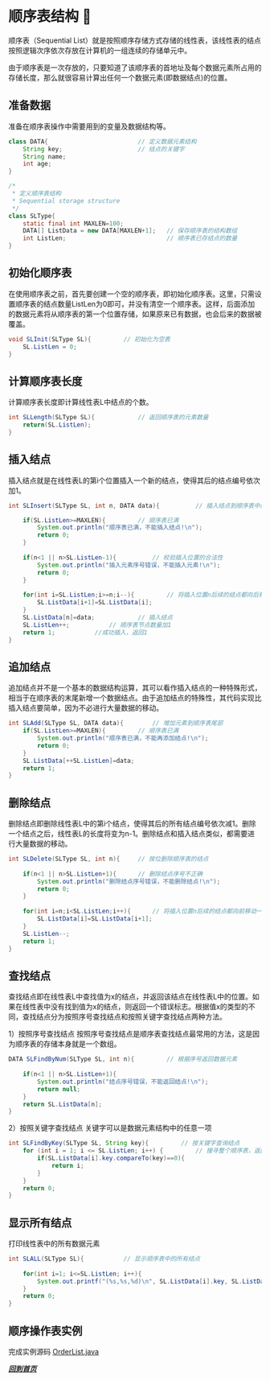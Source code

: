 # <a id="top"></a>顺序表结构 :green_apple:
顺序表（Sequential List）就是按照顺序存储方式存储的线性表，该线性表的结点按照逻辑次序依次存放在计算机的一组连续的存储单元中。

由于顺序表是一次存放的，只要知道了该顺序表的首地址及每个数据元素所占用的存储长度，那么就很容易计算出任何一个数据元素(即数据结点)的位置。

## 准备数据
准备在顺序表操作中需要用到的变量及数据结构等。
```java
class DATA{							// 定义数据元素结构
	String key;						// 结点的关键字
	String name;
	int age;
}

/*
 * 定义顺序表结构	
 * Sequential storage structure
 */
class SLType{
	static final int MAXLEN=100;
	DATA[] ListData = new DATA[MAXLEN+1];	// 保存顺序表的结构数组
	int ListLen;							// 顺序表已存结点的数量
}
```
## 初始化顺序表
在使用顺序表之前，首先要创建一个空的顺序表，即初始化顺序表。这里，只需设置顺序表的结点数量ListLen为0即可，并没有清空一个顺序表。这样，后面添加的数据元素将从顺序表的第一个位置存储，如果原来已有数据，也会后来的数据被覆盖。
```java
void SLInit(SLType SL){			// 初始化为空表
	SL.ListLen = 0;
}
```
## 计算顺序表长度
计算顺序表长度即计算线性表L中结点的个数。
```java
int SLLength(SLType SL){			// 返回顺序表的元素数量 
	return(SL.ListLen);
}
```
## 插入结点
插入结点就是在线性表L的第i个位置插入一个新的结点，使得其后的结点编号依次加1。
```java
int SLInsert(SLType SL, int n, DATA data){			// 插入结点到顺序表中间的位置

	if(SL.ListLen>=MAXLEN){			// 顺序表已满
		System.out.println("顺序表已满，不能插入结点!\n");
		return 0;
	}
	
	if(n<1 || n>SL.ListLen-1){			// 校验插入位置的合法性
		System.out.println("插入元素序号错误，不能插入元素!\n");
		return 0;
	}
	
	for(int i=SL.ListLen;i>=n;i--){			// 将插入位置n后续的结点都向后移动一位
		SL.ListData[i+1]=SL.ListData[i];
	}
	SL.ListData[n]=data;			// 插入结点
	SL.ListLen++;			// 顺序表节点数量加1
	return 1;			//成功插入，返回1
}		
```
## 追加结点
追加结点并不是一个基本的数据结构运算，其可以看作插入结点的一种特殊形式，相当于在顺序表的末尾新增一个数据结点。由于追加结点的特殊性，其代码实现比插入结点要简单，因为不必进行大量数据的移动。
```java
int SLAdd(SLType SL, DATA data){		// 增加元素到顺序表尾部
	if(SL.ListLen>=MAXLEN){			// 顺序表已满
		System.out.println("顺序表已满，不能再添加结点!\n");
		return 0;
	}
	SL.ListData[++SL.ListLen]=data;
	return 1;
}
```
## 删除结点
删除结点即删除线性表L中的第i个结点，使得其后的所有结点编号依次减1。删除一个结点之后，线性表L的长度将变为n-1。删除结点和插入结点类似，都需要进行大量数据的移动。
```java
int SLDelete(SLType SL, int n){		// 按位删除顺序表的结点
	
	if(n<1 || n>SL.ListLen+1){		// 删除结点序号不正确
		System.out.println("删除结点序号错误，不能删除结点!\n");
		return 0;
	}
	
	for(int i=n;i<SL.ListLen;i++){		// 将插入位置n后续的结点都向前移动一位
		SL.ListData[i]=SL.ListData[i+1];
	}
	SL.ListLen--;
	return 1;
}
```
## 查找结点
查找结点即在线性表L中查找值为x的结点，并返回该结点在线性表L中的位置。如果在线性表中没有找到值为x的结点，则返回一个错误标志。根据值x的类型的不同，查找结点分为按照序号查找结点和按照关键字查找结点两种方法。

1）按照序号查找结点
按照序号查找结点是顺序表查找结点最常用的方法，这是因为顺序表的存储本身就是一个数组。
```java
DATA SLFindByNum(SLType SL, int n){			// 根据序号返回数据元素
	
	if(n<1 || n>SL.ListLen+1){
		System.out.println("结点序号错误，不能返回结点!\n");
		return null;
	}
	return SL.ListData[n];
}
```
2）按照关键字查找结点
关键字可以是数据元素结构中的任意一项
```java
int SLFindByKey(SLType SL, String key){			// 按关键字查询结点
	for (int i = 1; i <= SL.ListLen; i++) {			// 搜寻整个顺序表，返回和key匹配的结点
		if(SL.ListData[i].key.compareTo(key)==0){
			return i;
		}
	}
	return 0;
}
```
## 显示所有结点
打印线性表中的所有数据元素
```java
int SLALL(SLType SL){			// 显示顺序表中的所有结点
	
	for(int i=1; i<=SL.ListLen; i++){
		System.out.printf("(%s,%s,%d)\n", SL.ListData[i].key, SL.ListData[i].name, SL.ListData[i].age);
	}
	return 0;
}
```
## 顺序操作表实例
完成实例源码
[OrderList.java](./OrderList.java)

[*****回到首页*****](https://github.com/yilong0722/Data-structure-and-algorithm-Java/#top)